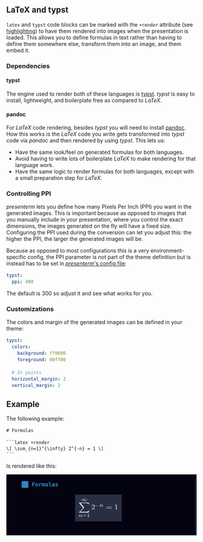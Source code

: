 ## LaTeX and typst

`latex` and `typst` code blocks can be marked with the `+render` attribute (see [highlighting](code-highlight.html)) to 
have them rendered into images when the presentation is loaded. This allows you to define formulas in text rather than 
having to define them somewhere else, transform them into an image, and them embed it.

### Dependencies

#### typst

The engine used to render both of these languages is [typst](https://github.com/typst/typst). _typst_ is easy to 
install, lightweight, and boilerplate free as compared to _LaTeX_.

#### pandoc

For _LaTeX_ code rendering, besides _typst_ you will need to install [pandoc](https://github.com/jgm/pandoc). How this 
works is the _LaTeX_ code you write gets transformed into _typst_ code via _pandoc_ and then rendered by using _typst_. 
This lets us:
* Have the same look/feel on generated formulas for both languages.
* Avoid having to write lots of boilerplate _LaTeX_ to make rendering for that language work.
* Have the same logic to render formulas for both languages, except with a small preparation step for _LaTeX_.

### Controlling PPI

_presenterm_ lets you define how many Pixels Per Inch (PPI) you want in the generated images. This is important because 
as opposed to images that you manually include in your presentation, where you control the exact dimensions, the images 
generated on the fly will have a fixed size. Configuring the PPI used during the conversion can let you adjust this: the 
higher the PPI, the larger the generated images will be.

Because as opposed to most configurations this is a very environment-specific config, the PPI parameter is not part of 
the theme definition but is instead has to be set in [_presenterm_'s config file](configuration.html):

```yaml
typst:
  ppi: 400
```

The default is 300 so adjust it and see what works for you.

### Customizations

The colors and margin of the generated images can be defined in your theme:

```yaml
typst:
  colors:
    background: ff0000
    foreground: 00ff00

  # In points
  horizontal_margin: 2
  vertical_margin: 2
```

## Example

The following example:

~~~
# Formulas

```latex +render
\[ \sum_{n=1}^{\infty} 2^{-n} = 1 \]
```
~~~

Is rendered like this:

![](../assets/formula.png)
